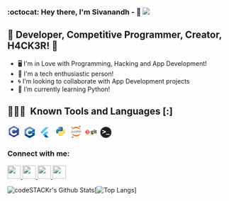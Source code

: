 ### :octocat: Hey there, I'm Sivanandh -  👋      ![](https://komarev.com/ghpvc/?username=Sivanandhpp&color=blue)

## 💢 Developer, Competitive Programmer, Creator, H4CK3R! 👤

- 🖥️ I'm in Love with Programming, Hacking and App Development!
- 🌈 I'm a tech enthusiastic person!
- 🌀 I’m looking to collaborate with App Development projects
- 🐍 I’m currently learning Python!

## 👨🏻‍💻  &nbsp;Known Tools and Languages [:]&nbsp;&nbsp;&nbsp;&nbsp;&nbsp;&nbsp;

<a href=""><img height="29" src="https://github.com/Sivanandhpp/Sivanandhpp/blob/master/assets/c.jpg"></a>&nbsp;
<a href=""><img height="26" src="https://raw.githubusercontent.com/github/explore/80688e429a7d4ef2fca1e82350fe8e3517d3494d/topics/cpp/cpp.png"></a>&nbsp;
<a href=""><img height="26" src="https://raw.githubusercontent.com/github/explore/80688e429a7d4ef2fca1e82350fe8e3517d3494d/topics/flutter/flutter.png"></a>&nbsp;
<a href=""><img height="30" src="https://raw.githubusercontent.com/github/explore/80688e429a7d4ef2fca1e82350fe8e3517d3494d/topics/python/python.png"></a>&nbsp;
<a href=""><img height="28" src="https://github.com/Sivanandhpp/Sivanandhpp/blob/master/assets/jup.png"></a>&nbsp;
<a href=""><img height="27" src="https://raw.githubusercontent.com/github/explore/80688e429a7d4ef2fca1e82350fe8e3517d3494d/topics/git/git.png"></a>&nbsp;
<a href=""><img height="26" src="https://raw.githubusercontent.com/github/explore/80688e429a7d4ef2fca1e82350fe8e3517d3494d/topics/terminal/terminal.png"></a>&nbsp;

### Connect with me:

<a href="https://www.linkedin.com/in/sivanandh/">
<img height="30" width="30" src="https://github.com/Sivanandhpp/Social-Meadia-Icons-master/blob/master/Icons-logos/linkedin-circle.png" width="60">
</a>
<a href="https://www.instagram.com/siva_nandh">
<img height="30" width="30" src="https://github.com/Sivanandhpp/Social-Meadia-Icons-master/blob/master/Icons-logos/instagram-circle.png" width="60">
</a>   
<a href="https://www.facebook.com/i.sivanandh">
<img height="30" width="30" src="https://github.com/Sivanandhpp/Social-Meadia-Icons-master/blob/master/Icons-logos/facebook-circle.png" width="60">
</a>   
<a href="https://twitter.com/Siva__nandh">
<img height="30" width="30" src="https://github.com/Sivanandhpp/Social-Meadia-Icons-master/blob/master/Icons-logos/twitter-circle.png" width="60">
</a>

<img align="left" alt="codeSTACKr's Github Stats" src="https://github-readme-stats.codestackr.vercel.app/api?username=Sivanandhpp&show_icons=true&hide_border=true" /> [![Top Langs](https://github-readme-stats.vercel.app/api/top-langs/?username=Sivanandhpp&hide=Objective-c,Ruby,Jupyter-Notebook,Kotlin)]

